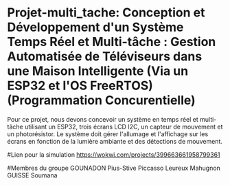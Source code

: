 # Projet-multi_tache: Conception et Développement d'un Système Temps Réel et Multi-tâche : Gestion Automatisée de Téléviseurs dans une Maison Intelligente (Via un ESP32 et l'OS FreeRTOS) (Programmation Concurentielle)
Pour ce projet, nous devons concevoir un système en temps réel et multi-tâche utilisant un ESP32, trois écrans LCD I2C, un capteur de mouvement et un photorésistor. Le système doit gérer l'allumage et l'affichage sur les écrans en fonction de la lumière ambiante et des détections de mouvement.

#Lien pour la simulation
https://wokwi.com/projects/399663661958799361

#Membres du groupe
GOUNADON Pius-Stive Piccasso Leureux Mahugnon
GUISSE Soumana
